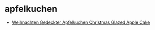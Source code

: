 # apfelkuchen

 * [Weihnachten Gedeckter Apfelkuchen Christmas Glazed Apple Cake](index/w/weihnachten-gedeckter-apfelkuchen-christmas-glazed-apple-cake.json)
